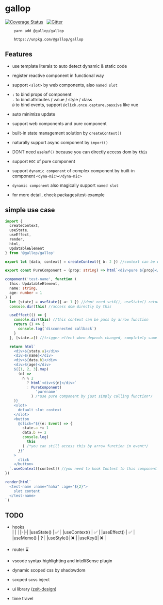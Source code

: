 # gallop

[![Coverage Status](https://coveralls.io/repos/github/tarnishablec/gallop/badge.svg?branch=master)](https://coveralls.io/github/tarnishablec/gallop?branch=master)&nbsp;&nbsp;
[![Gitter](https://badges.gitter.im/gallopweb/community.svg)](https://gitter.im/gallopweb/community?utm_source=badge&utm_medium=badge&utm_campaign=pr-badge)

        yarn add @gallop/gallop

        https://unpkg.com/@gallop/gallop

## Features

- use template literals to auto detect dynamic & static code

- register reactive component in functional way

- support `<slot>` by web components, also `named slot`

- `:` to bind props of component  
  `.` to bind attributes / value / style / class  
  `@` to bind events, support `@click.once.capture.passive` like vue

- auto minimize update

- support web components and pure component

- built-in state management solution by `createContext()`

- naturally support async component by `import()`

- DONT need `useRef()` because you can directly access dom by `this`

- support `HOC` of pure component

- support `dynamic component` of complex component by built-in component `<dyna-mic></dyna-mic>`

- `dynamic component` also magically support `named slot`

- for more detail, check packages/test-example

## simple use case

```typescript
import {
  createContext,
  useState,
  useEffect,
  render,
  html,
  UpdatableElement
} from '@gallop/gallop'

export let [data, context] = createContext({ b: 2 }) //context can be exported to another component

export const PureComponent = (prop: string) => html`<div>pure ${prop}</div>` //pure component with no any lifecycle

component('test-name', function (
  this: UpdatableElement,
  name: string,
  age: number = 1
) {
  let [state] = useState({ a: 1 }) //dont need setX(), useState() return a proxy, and auto trigger rerender, ⚠ you can only use useState() once in a component declaration
  console.dir(this) //access dom directly by this

  useEffect(() => {
    console.dir(this) //this context can be pass by arrow function
    return () => {
      console.log(`disconnected callback`)
    }
  }, [state.a]) //trigger effect when depends changed, completely same as react useEffect()

  return html`
    <div>${state.a}</div>
    <div>${name}</div>
    <div>${data.b}</div>
    <div>${age}</div>
    ${[1, 2, 3].map(
      (n) =>
        n % 2
          ? html`<div>${n}</div>`
          : PureComponent(
              'purename'
            ) /*use pure component by just simply calling function*/
    )}
    <slot>
      default slot context
    </slot>
    <button
      @click="${(e: Event) => {
        state.a += 1
        data.b += 2
        console.log(
          this
        ) /*you can still access this by arrow function in event*/
      }}"
    >
      click
    </button>
  `.useContext([context]) //you need to hook Context to this component by useContext(), different from react useContext()
})

render(html`
  <test-name :name="haha" :age="${2}">
    slot content
  </test-name>
`)
```

## TODO

- hooks  
  | | |
  |-|-|
  |useState() | ✅ |
  |useContext() | ✅ |
  |useEffect() | ✅ |
  |useMemo() | ❓ |
  |useStyle()| ❌ |
  |useKey()| ❌ |

- router ⌛

- vscode syntax highlighting and intelliSense plugin

- dynamic scoped css by shadowdom

- scoped scss inject

- ui library ([zeit-design](https://zeit-style.now.sh/))

- time travel

